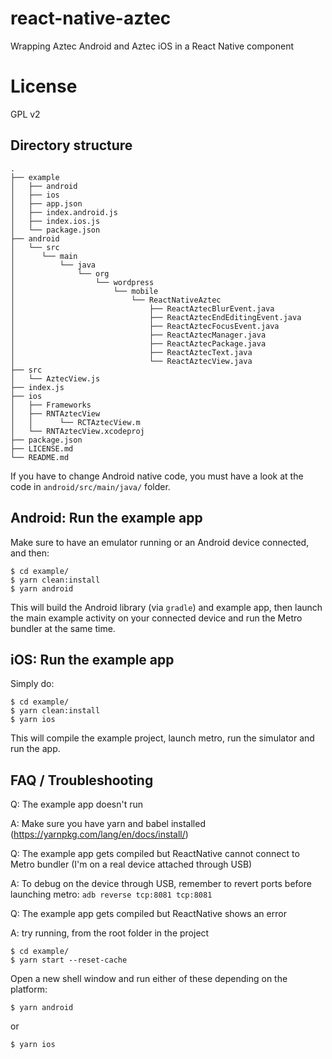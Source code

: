 # react-native-aztec

Wrapping Aztec Android and Aztec iOS in a React Native component

# License

GPL v2


## Directory structure

```
.
├── example
│   ├── android
│   ├── ios
│   ├── app.json
│   ├── index.android.js
│   ├── index.ios.js
│   └── package.json
├── android
│   └── src
│      └── main
│          └── java
│              └── org
│                  └── wordpress
│                      └── mobile
│                          └── ReactNativeAztec
│                              ├── ReactAztecBlurEvent.java
│                              ├── ReactAztecEndEditingEvent.java
│                              ├── ReactAztecFocusEvent.java
│                              ├── ReactAztecManager.java
│                              ├── ReactAztecPackage.java
│                              ├── ReactAztecText.java
│                              └── ReactAztecView.java
├── src
│   └── AztecView.js
├── index.js
├── ios
│   ├── Frameworks
│   ├── RNTAztecView
│   │      └── RCTAztecView.m
│   └── RNTAztecView.xcodeproj
├── package.json
├── LICENSE.md
└── README.md
```

If you have to change Android native code, you must have a look at the code in `android/src/main/java/` folder.

## Android: Run the example app

Make sure to have an emulator running or an Android device connected, and then:

```
$ cd example/
$ yarn clean:install
$ yarn android
```

This will build the Android library (via `gradle`) and example app, then launch the main example activity on your connected device and run the Metro bundler at the same time.

## iOS: Run the example app

Simply do:
```
$ cd example/
$ yarn clean:install
$ yarn ios
```

This will compile the example project, launch metro, run the simulator and run the app.

## FAQ / Troubleshooting

Q: The example app doesn't run

A: Make sure you have yarn and babel installed (https://yarnpkg.com/lang/en/docs/install/)


Q: The example app gets compiled but ReactNative cannot connect to Metro bundler (I'm on a real device attached through USB)

A: To debug on the device through USB, remember to revert ports before launching metro:
`adb reverse tcp:8081 tcp:8081`


Q: The example app gets compiled but ReactNative shows an error 

A: try running, from the root folder in the project
```
$ cd example/
$ yarn start --reset-cache
```

Open a new shell window and run either of these depending on the platform:

```
$ yarn android
```

or

```
$ yarn ios
```


